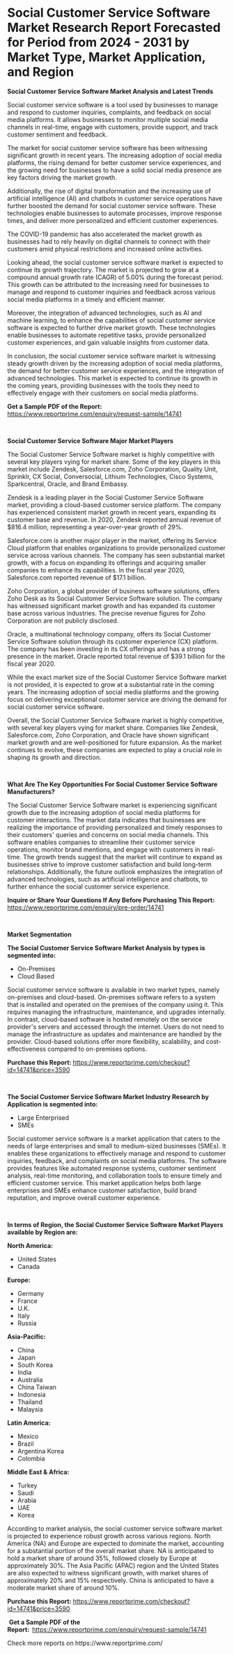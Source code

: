 <p><h1>Social Customer Service Software Market Research Report Forecasted for Period from 2024 -  2031 by Market Type, Market Application, and Region</h1></p><p><strong>Social Customer Service Software Market Analysis and Latest Trends</strong></p>
<p><p>Social customer service software is a tool used by businesses to manage and respond to customer inquiries, complaints, and feedback on social media platforms. It allows businesses to monitor multiple social media channels in real-time, engage with customers, provide support, and track customer sentiment and feedback.</p><p>The market for social customer service software has been witnessing significant growth in recent years. The increasing adoption of social media platforms, the rising demand for better customer service experiences, and the growing need for businesses to have a solid social media presence are key factors driving the market growth.</p><p>Additionally, the rise of digital transformation and the increasing use of artificial intelligence (AI) and chatbots in customer service operations have further boosted the demand for social customer service software. These technologies enable businesses to automate processes, improve response times, and deliver more personalized and efficient customer experiences.</p><p>The COVID-19 pandemic has also accelerated the market growth as businesses had to rely heavily on digital channels to connect with their customers amid physical restrictions and increased online activities.</p><p>Looking ahead, the social customer service software market is expected to continue its growth trajectory. The market is projected to grow at a compound annual growth rate (CAGR) of 5.00% during the forecast period. This growth can be attributed to the increasing need for businesses to manage and respond to customer inquiries and feedback across various social media platforms in a timely and efficient manner.</p><p>Moreover, the integration of advanced technologies, such as AI and machine learning, to enhance the capabilities of social customer service software is expected to further drive market growth. These technologies enable businesses to automate repetitive tasks, provide personalized customer experiences, and gain valuable insights from customer data.</p><p>In conclusion, the social customer service software market is witnessing steady growth driven by the increasing adoption of social media platforms, the demand for better customer service experiences, and the integration of advanced technologies. This market is expected to continue its growth in the coming years, providing businesses with the tools they need to effectively engage with their customers on social media platforms.</p></p>
<p><strong>Get a Sample PDF of the Report:&nbsp;</strong> <a href="https://www.reportprime.com/enquiry/request-sample/14741">https://www.reportprime.com/enquiry/request-sample/14741</a></p>
<p>&nbsp;</p>
<p><strong>Social Customer Service Software Major Market Players</strong></p>
<p><p>The Social Customer Service Software market is highly competitive with several key players vying for market share. Some of the key players in this market include Zendesk, Salesforce.com, Zoho Corporation, Quality Unit, Sprinklr, CX Social, Conversocial, Lithium Technologies, Cisco Systems, Sparkcentral, Oracle, and Brand Embassy.</p><p>Zendesk is a leading player in the Social Customer Service Software market, providing a cloud-based customer service platform. The company has experienced consistent market growth in recent years, expanding its customer base and revenue. In 2020, Zendesk reported annual revenue of $816.4 million, representing a year-over-year growth of 29%.</p><p>Salesforce.com is another major player in the market, offering its Service Cloud platform that enables organizations to provide personalized customer service across various channels. The company has seen substantial market growth, with a focus on expanding its offerings and acquiring smaller companies to enhance its capabilities. In the fiscal year 2020, Salesforce.com reported revenue of $17.1 billion.</p><p>Zoho Corporation, a global provider of business software solutions, offers Zoho Desk as its Social Customer Service Software solution. The company has witnessed significant market growth and has expanded its customer base across various industries. The precise revenue figures for Zoho Corporation are not publicly disclosed.</p><p>Oracle, a multinational technology company, offers its Social Customer Service Software solution through its customer experience (CX) platform. The company has been investing in its CX offerings and has a strong presence in the market. Oracle reported total revenue of $39.1 billion for the fiscal year 2020.</p><p>While the exact market size of the Social Customer Service Software market is not provided, it is expected to grow at a substantial rate in the coming years. The increasing adoption of social media platforms and the growing focus on delivering exceptional customer service are driving the demand for social customer service software.</p><p>Overall, the Social Customer Service Software market is highly competitive, with several key players vying for market share. Companies like Zendesk, Salesforce.com, Zoho Corporation, and Oracle have shown significant market growth and are well-positioned for future expansion. As the market continues to evolve, these companies are expected to play a crucial role in shaping its growth and direction.</p></p>
<p>&nbsp;</p>
<p><strong>What Are The Key Opportunities For Social Customer Service Software Manufacturers?</strong></p>
<p><p>The Social Customer Service Software market is experiencing significant growth due to the increasing adoption of social media platforms for customer interactions. The market data indicates that businesses are realizing the importance of providing personalized and timely responses to their customers' queries and concerns on social media channels. This software enables companies to streamline their customer service operations, monitor brand mentions, and engage with customers in real-time. The growth trends suggest that the market will continue to expand as businesses strive to improve customer satisfaction and build long-term relationships. Additionally, the future outlook emphasizes the integration of advanced technologies, such as artificial intelligence and chatbots, to further enhance the social customer service experience.</p></p>
<p><strong>Inquire or Share Your Questions If Any Before Purchasing This Report:</strong> <a href="https://www.reportprime.com/enquiry/pre-order/14741">https://www.reportprime.com/enquiry/pre-order/14741</a></p>
<p>&nbsp;</p>
<p><strong>Market Segmentation</strong></p>
<p><strong>The Social Customer Service Software Market Analysis by types is segmented into:</strong></p>
<p><ul><li>On-Premises</li><li>Cloud Based</li></ul></p>
<p><p>Social customer service software is available in two market types, namely on-premises and cloud-based. On-premises software refers to a system that is installed and operated on the premises of the company using it. This requires managing the infrastructure, maintenance, and upgrades internally. In contrast, cloud-based software is hosted remotely on the service provider's servers and accessed through the internet. Users do not need to manage the infrastructure as updates and maintenance are handled by the provider. Cloud-based solutions offer more flexibility, scalability, and cost-effectiveness compared to on-premises options.</p></p>
<p><strong>Purchase this Report:&nbsp;</strong><a href="https://www.reportprime.com/checkout?id=14741&price=3590">https://www.reportprime.com/checkout?id=14741&price=3590</a></p>
<p>&nbsp;</p>
<p><strong>The Social Customer Service Software Market Industry Research by Application is segmented into:</strong></p>
<p><ul><li>Large Enterprised</li><li>SMEs</li></ul></p>
<p><p>Social customer service software is a market application that caters to the needs of large enterprises and small to medium-sized businesses (SMEs). It enables these organizations to effectively manage and respond to customer inquiries, feedback, and complaints on social media platforms. The software provides features like automated response systems, customer sentiment analysis, real-time monitoring, and collaboration tools to ensure timely and efficient customer service. This market application helps both large enterprises and SMEs enhance customer satisfaction, build brand reputation, and improve overall customer experience.</p></p>
<p>&nbsp;</p>
<p><strong>In terms of Region, the Social Customer Service Software Market Players available by Region are:</strong></p>
<p>
    <p> <strong> North America: </strong>
        <ul>
            <li>United States</li>
            <li>Canada</li>
        </ul>
        </p> 
    <p> <strong> Europe: </strong>
        <ul>
            <li>Germany</li>
            <li>France</li>
            <li>U.K.</li>
            <li>Italy</li>
            <li>Russia</li>
        </ul>
        </p> 
    <p> <strong> Asia-Pacific: </strong>
        <ul>
            <li>China</li>
            <li>Japan</li>
            <li>South Korea</li>
            <li>India</li>
            <li>Australia</li>
            <li>China Taiwan</li>
            <li>Indonesia</li>
            <li>Thailand</li>
            <li>Malaysia</li>
        </ul>
        </p> 
    <p> <strong> Latin America: </strong>
        <ul>
            <li>Mexico</li>
            <li>Brazil</li>
            <li>Argentina Korea</li>
            <li>Colombia</li>
        </ul>
        </p> 
    <p> <strong> Middle East & Africa: </strong>
        <ul>
            <li>Turkey</li>
            <li>Saudi</li>
            <li>Arabia</li>
            <li>UAE</li>
            <li>Korea</li>
        </ul>
    </p>
    </p>
<p><p>According to market analysis, the social customer service software market is projected to experience robust growth across various regions. North America (NA) and Europe are expected to dominate the market, accounting for a substantial portion of the overall market share. NA is anticipated to hold a market share of around 35%, followed closely by Europe at approximately 30%. The Asia Pacific (APAC) region and the United States are also expected to witness significant growth, with market shares of approximately 20% and 15% respectively. China is anticipated to have a moderate market share of around 10%.</p></p>
<p><strong>Purchase this Report: </strong><a href="https://www.reportprime.com/checkout?id=14741&price=3590">https://www.reportprime.com/checkout?id=14741&price=3590</a></p>
<p>&nbsp;<strong>Get a Sample PDF of the Report:&nbsp;&nbsp;</strong><a href="https://www.reportprime.com/enquiry/request-sample/14741">https://www.reportprime.com/enquiry/request-sample/14741</a></p>
<p><strong></strong></p>
<p>Check more reports on https://www.reportprime.com/</p>